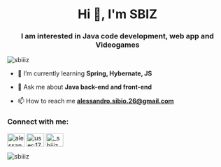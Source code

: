 <h1 align="center">Hi 👋, I'm SBIZ</h1>
<h3 align="center">I am interested in Java code development, web app and Videogames</h3>

<p align="left"> <img src="https://komarev.com/ghpvc/?username=sbiiiz&label=Profile%20views&color=0eb4a1&style=flat" alt="sbiiiz" /> </p>

- 🌱 I’m currently learning **Spring, Hybernate, JS**

- 💬 Ask me about **Java back-end and front-end**

- 📫 How to reach me **alessandro.sibio.26@gmail.com**

<h3 align="left">Connect with me:</h3>
<p align="left">
<a href="https://linkedin.com/in/alessandro_sibio" target="blank"><img align="center" src="https://raw.githubusercontent.com/rahuldkjain/github-profile-readme-generator/master/src/images/icons/Social/linked-in-alt.svg" alt="alessandro_sibio" height="30" width="40" /></a>
<a href="https://stackoverflow.com/users/user:17651714" target="blank"><img align="center" src="https://raw.githubusercontent.com/rahuldkjain/github-profile-readme-generator/master/src/images/icons/Social/stack-overflow.svg" alt="user:17651714" height="30" width="40" /></a>
<a href="https://instagram.com/@_sbiiiz_" target="blank"><img align="center" src="https://raw.githubusercontent.com/rahuldkjain/github-profile-readme-generator/master/src/images/icons/Social/instagram.svg" alt="_sbiiiz_" height="30" width="40" /></a>
</p>

<p><img align="center" src="https://github-readme-stats.vercel.app/api/top-langs?username=sbiiiz&show_icons=true&theme=dark&text_color=ffffff&locale=en&layout=compact" alt="sbiiiz" /></p>



<!---
SBIIIZ/SBIIIZ is a ✨ special ✨ repository because its `README.md` (this file) appears on your GitHub profile.
You can click the Preview link to take a look at your changes.
--->
